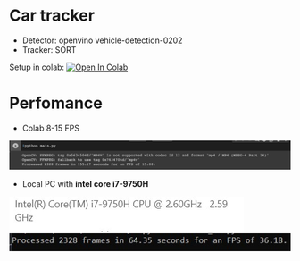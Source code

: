 # Car tracker 
* Detector: openvino vehicle-detection-0202
* Tracker: SORT

Setup in colab: [![Open In Colab](https://colab.research.google.com/assets/colab-badge.svg)](https://colab.research.google.com/drive/12Genx93sS5WfvtfUK7SbmXx2P7LACoSb?usp=sharing)

# Perfomance
* Colab 8-15 FPS

![Screenshot](imgs/3.jpg)
* Local PC with **intel core i7-9750H**

![Screenshot](imgs/2.jpg)
![Screenshot](imgs/1.jpg)
